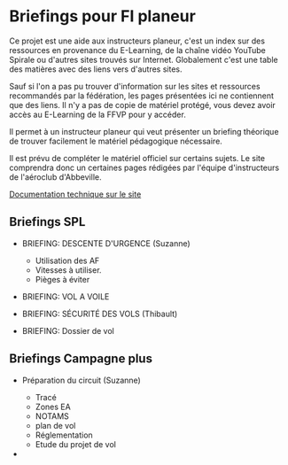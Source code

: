 # Briefings pour FI planeur

Ce projet est une aide aux instructeurs planeur, c'est un index sur des ressources en provenance du E-Learning, de la chaîne vidéo YouTube Spirale ou d'autres sites trouvés sur Internet. Globalement c'est une table des matières avec des liens vers d'autres sites.

Sauf si l'on a pas pu trouver d'information sur les sites et ressources recommandés par la fédération, les pages présentées ici ne contiennent que des liens. Il n'y a pas de copie de matériel protégé, vous devez avoir accès au E-Learning de la FFVP pour y accéder.

Il permet à un instructeur planeur qui veut présenter un briefing théorique de trouver facilement le matériel pédagogique nécessaire. 

Il est prévu de compléter le matériel officiel sur certains sujets. Le site comprendra donc un certaines pages rédigées par l'équipe d'instructeurs de l'aéroclub d'Abbeville.

[Documentation technique sur le site](./doc/markdown_sur_ce_site.md)


## Briefings SPL

* BRIEFING: DESCENTE D'URGENCE (Suzanne)
  * Utilisation des AF
  * Vitesses à utiliser.
  * Pièges à éviter
  
* BRIEFING: VOL A VOILE
* BRIEFING: SÉCURITÉ DES VOLS (Thibault)
* BRIEFING: Dossier de vol


## Briefings  Campagne plus

* Préparation du circuit (Suzanne)
  * Tracé
  * Zones EA
  * NOTAMS
  * plan de vol
  * Réglementation
  * Etude du projet de vol

* 